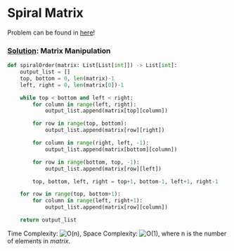 # Spiral Matrix

Problem can be found in [here](https://leetcode.com/problems/spiral-matrix)!

### [Solution](/Matrix/54-SpiralMatrix/solution.py): Matrix Manipulation

```python
def spiralOrder(matrix: List[List[int]]) -> List[int]:
    output_list = []
    top, bottom = 0, len(matrix)-1
    left, right = 0, len(matrix[0])-1

    while top < bottom and left < right:
        for column in range(left, right):
            output_list.append(matrix[top][column])

        for row in range(top, bottom):
            output_list.append(matrix[row][right])

        for column in range(right, left, -1):
            output_list.append(matrix[bottom][column])

        for row in range(bottom, top, -1):
            output_list.append(matrix[row][left])

        top, bottom, left, right = top+1, bottom-1, left+1, right-1

    for row in range(top, bottom+1):
        for column in range(left, right+1):
            output_list.append(matrix[row][column])

    return output_list
```

Time Complexity: ![O(n)](<https://latex.codecogs.com/svg.image?\inline&space;O(n)>), Space Complexity: ![O(1)](<https://latex.codecogs.com/svg.image?\inline&space;O(1)>), where n is the number of elements in $matrix$.
